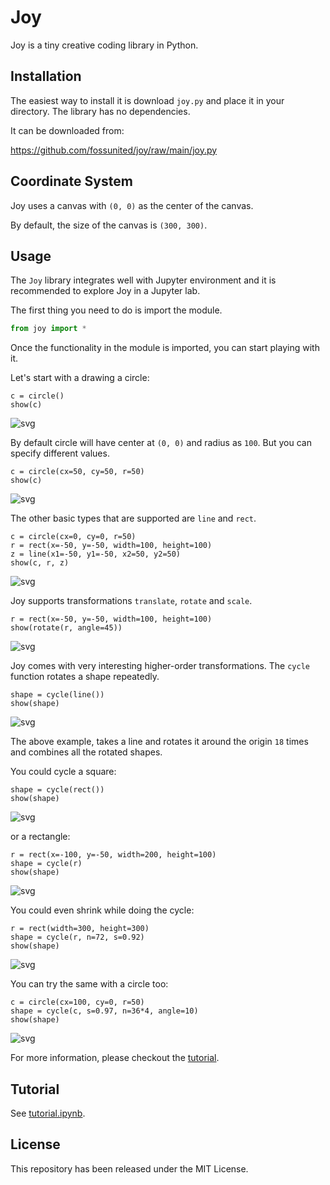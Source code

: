# Joy

Joy is a tiny creative coding library in Python.

## Installation

The easiest way to install it is download `joy.py` and place it in your
directory. The library has no dependencies.

It can be downloaded from:

<https://github.com/fossunited/joy/raw/main/joy.py>

## Coordinate System

Joy uses a canvas with `(0, 0)` as the center of the canvas.

By default, the size of the canvas is `(300, 300)`.

## Usage

The `Joy` library integrates well with Jupyter environment and it is
recommended to explore Joy in a Jupyter lab.

The first thing you need to do is import the module.

```python
from joy import *
```

Once the functionality in the module is imported, you can start playing
with it.

Let's start with a drawing a circle:

```
c = circle()
show(c)
```

![svg](images/circle.svg)

By default circle will have center at `(0, 0)` and radius as `100`. But
you can specify different values.

```
c = circle(cx=50, cy=50, r=50)
show(c)
```

![svg](images/circle-2.svg)

The other basic types that are supported are `line` and `rect`.

```
c = circle(cx=0, cy=0, r=50)
r = rect(x=-50, y=-50, width=100, height=100)
z = line(x1=-50, y1=-50, x2=50, y2=50)
show(c, r, z)
```

![svg](images/basic-shapes.svg)

Joy supports transformations `translate`, `rotate` and `scale`.

```
r = rect(x=-50, y=-50, width=100, height=100)
show(rotate(r, angle=45))
```

![svg](images/rect-rotate.svg)

Joy comes with very interesting higher-order transformations. The `cycle`
function rotates a shape repeatedly.

```
shape = cycle(line())
show(shape)
```

![svg](images/cycle-line.svg)

The above example, takes a line and rotates it around the origin `18`
times and combines all the rotated shapes.

You could cycle a square:

```
shape = cycle(rect())
show(shape)
```

![svg](images/cycle-square.svg)

or a rectangle:

```
r = rect(x=-100, y=-50, width=200, height=100)
shape = cycle(r)
show(shape)
```

![svg](images/cycle-rect.svg)

You could even shrink while doing the cycle:

```
r = rect(width=300, height=300)
shape = cycle(r, n=72, s=0.92)
show(shape)
```

![svg](images/square-spiral.svg)

You can try the same with a circle too:

```
c = circle(cx=100, cy=0, r=50)
shape = cycle(c, s=0.97, n=36*4, angle=10)
show(shape)
```
![svg](images/circle-spiral.svg)

For more information, please checkout the [tutorial](tutorial.ipynb).

## Tutorial

See [tutorial.ipynb](tutorial.ipynb).

## License

This repository has been released under the MIT License.

